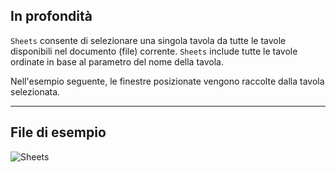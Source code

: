 ## In profondità
`Sheets` consente di selezionare una singola tavola da tutte le tavole disponibili nel documento (file) corrente. `Sheets` include tutte le tavole ordinate in base al parametro del nome della tavola.

Nell'esempio seguente, le finestre posizionate vengono raccolte dalla tavola selezionata.


___
## File di esempio

![Sheets](./DSRevitNodesUI.Sheets_img.jpg)
